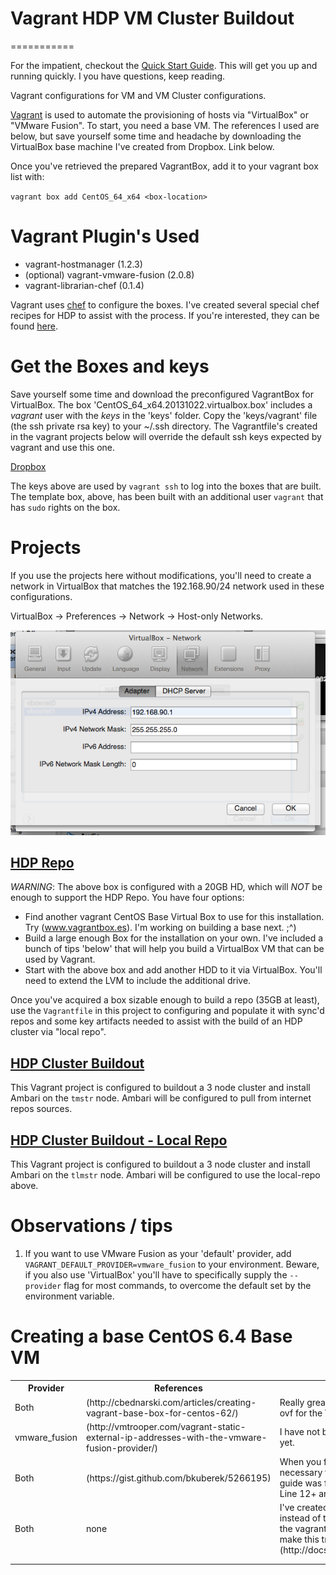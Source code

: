 # Vagrant HDP VM Cluster Buildout
===========

For the impatient, checkout the [Quick Start Guide](quick_start.md).  This will get you up and running quickly.  I you have questions, keep reading.

Vagrant configurations for VM and VM Cluster configurations.

[Vagrant](http://www.vagrantup.com) is used to automate the provisioning of hosts via "VirtualBox" or "VMware Fusion".  To start, you need a base VM.  The references I used are below, but save yourself some time and headache by downloading the VirtualBox base machine I've created from Dropbox. Link below.

Once you've retrieved the prepared VagrantBox, add it to your vagrant box list with:

`vagrant box add CentOS_64_x64 <box-location>`

# Vagrant Plugin's Used

- vagrant-hostmanager (1.2.3)
- (optional) vagrant-vmware-fusion (2.0.8)
- vagrant-librarian-chef (0.1.4)

Vagrant uses [chef](http://docs.opscode.com) to configure the boxes.  I've created several special chef recipes for HDP to assist with the process.  If you're interested, they can be found [here](https://github.com/dstreev/chef_recipes).

# Get the Boxes and keys

Save yourself some time and download the preconfigured VagrantBox for VirtualBox.  The box 'CentOS_64_x64.20131022.virtualbox.box' includes a *vagrant* user with the *keys* in the 'keys' folder.  Copy the 'keys/vagrant' file (the ssh private rsa key) to your ~/.ssh directory.  The Vagrantfile's created in the vagrant projects below will override the default ssh keys expected by vagrant and use this one.

[Dropbox](https://www.dropbox.com/sh/eamvf0ilsu8y68k/9w1fY-AmcR)

The keys above are used by `vagrant ssh` to log into the boxes that are built.  The template box, above, has been built with an additional user `vagrant` that has `sudo` rights on the box.

# Projects

If you use the projects here without modifications, you'll need to create a network in VirtualBox that matches the 192.168.90/24 network used in these configurations. 

VirtualBox -> Preferences -> Network -> Host-only Networks.

![VirtualBox Network](virtualbox_network.png "VirtualBox Image")

## [HDP Repo](hdp_repo)

*WARNING*: The above box is configured with a 20GB HD, which will *NOT* be enough to support the HDP Repo.  You have four options:
- Find another vagrant CentOS Base Virtual Box to use for this installation. Try (www.vagrantbox.es). I'm working on building a base next. ;^)
- Build a large enough Box for the installation on your own.  I've included a bunch of tips 'below' that will help you build a VirtualBox VM that can be used by Vagrant.
- Start with the above box and add another HDD to it via VirtualBox.  You'll need to extend the LVM to include the additional drive.

Once you've acquired a box sizable enough to build a repo (35GB at least), use the `Vagrantfile` in this project to configuring and populate it with sync'd repos and some key artifacts needed to assist with the build of an HDP cluster via "local repo".

## [HDP Cluster Buildout](hdp_cluster_buildout)

This Vagrant project is configured to buildout a 3 node cluster and install Ambari on the `tmstr` node.  Ambari will be configured to pull from internet repos sources. 

## [HDP Cluster Buildout - Local Repo](hdp_cluster_buildout_local)

This Vagrant project is configured to buildout a 3 node cluster and install Ambari on the `tlmstr` node.  Ambari will be configured to use the local-repo above. 

# Observations / tips

1. If you want to use VMware Fusion as your 'default' provider, add `VAGRANT_DEFAULT_PROVIDER=vmware_fusion` to your environment.  Beware, if you also use 'VirtualBox' you'll have to specifically supply the `--provider` flag for most commands, to overcome the default set by the environment variable.

# Creating a base CentOS 6.4 Base VM
<table>
<tr><th>
Provider
</th><th>
References
</th><th>
Notes
</th></tr>
<tr><td>
Both
</td><td>
(http://cbednarski.com/articles/creating-vagrant-base-box-for-centos-62/)
</td><td>
Really great start, but has a few errors in it. IE: odf should be ovf for the Virtual Box Installations
</td></tr>
<tr><td>
vmware_fusion
</td><td>
(http://vmtrooper.com/vagrant-static-external-ip-addresses-with-the-vmware-fusion-provider/)
</td><td>
I have not been able to create a VM Fusion Box that works yet.
</td></tr>
<tr><td>
Both
</td><td>
(https://gist.github.com/bkuberek/5266195)
</td><td>
When you finally get your box working, these steps will be necessary the allow the vagrant hostmanager plugin.  This guide was for SUSE, but is relevant, partly, for RHEL/CentOS.  Line 12+ are good for RHEL/CentOS.
</td></tr>
<tr><td>
Both
</td><td>
none
</td><td>
I've created an SSH key pair that I use with my base VM's, instead of the keys that are "WELL" known for vagrant.  Use the vagrant SSH configuration settings describe here to make this transparent: (http://docs.vagrantup.com/v2/vagrantfile/ssh_settings.html)
</td></tr>
<tr><td>

</td><td>

</td><td>

</td></tr>
<tr><td>

</td><td>

</td><td>

</td></tr>
</table>


